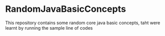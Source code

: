 # RandomJavaBasicConcepts
This repository contains some random core java basic concepts, taht were learnt by running the sample line of codes
